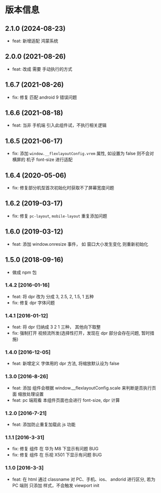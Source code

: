 # 版本信息

## 2.1.0 (2024-08-23)

- feat: 新增适配 鸿蒙系统

## 2.0.0 (2021-08-26)

- feat: 改成 需要 手动执行的方式

## 1.6.7 (2021-08-26)

- fix: 修复 匹配 android 9 错误问题

## 1.6.6 (2021-08-18)

- feat: 当非 手机端 引入此组件试，不执行相关逻辑

## 1.6.5 (2021-06-17)

- fix: 添加 `window.__flexlayoutConfig.vrem` 属性, 如设置为 false 则不会对 横屏的 机子 font-size 进行适配

## 1.6.4 (2020-05-06)

- fix: 修复部分机型首次初始化时获取不了屏幕宽度问题

## 1.6.2 (2019-03-17)

- fix: 修复 `pc-layout`, `mobile-layout` 重复添加问题

## 1.6.0 (2019-03-12)

- feat: 添加 window.onresize 事件， 如 窗口大小发生变化 则重新初始化

## 1.5.0 (2018-09-16)

- 做成 npm 包

### 1.4.2 [2016-01-16]

- feat: 将 dpr 改为 分成 3, 2.5, 2, 1.5, 1 五种
- fix: 修复 dpr 字体问题

### 1.4.1 [2016-01-12]

- feat: 将 dpr 归纳成 3 2 1 三种， 其他向下取整
- fix: 强制打开 视频流所发(选择性打开，发现在 dpr 部分会存在问题, 暂时措施)

### 1.4.0 [2016-12-05]

- feat: 新增定义 字体用的 dpr 方法, 将缩放默认设为 false

### 1.3.0 [2016-8-26]

- feat: 添加 组件会根据 window.\_\_flexlayoutConfig.scale 来判断是否执行页面 缩放处理设置
- feat: pc 端观看 本组件页面也会进行 font-size, dpr 计算

### 1.2.0 [2016-7-21]

- feat: 添加防止重复加载此 js 功能

### 1.1.1 [2016-3-31]

- fix: 修复 组件 在 华为 M8 下显示有问题 BUG
- fix: 修复 组件 在 乐视 X501 下显示有问题 BUG

### 1.1.0 [2016-3-3]

- feat: 在 html 通过 classname 对 PC、手机、ios、 andorid 进行区分, 若为 PC 端则 只添加 样式，不会触发 viewport init
